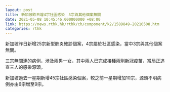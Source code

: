 ```yaml
---
layout: post
title: 新加坡昨日增4宗社區感染　3宗與其他個案無關
date: 2021-05-08 10:45:46.000000000 +08:00
link: https://news.rthk.hk/rthk/ch/component/k2/1589849-20210508.htm
categories: rthk
---
```


新加坡昨日新增25宗新型肺炎確診個案，4宗屬於社區感染，當中3宗與其他個案無關。

三宗無關連的病例，涉及兩男一女，其中兩人已完成接種兩劑新冠疫苗，當局正追查三人的感染源頭。

新加坡過去一星期新增45宗社區感染個案，較之前一星期增加10宗，源頭不明病例亦由6宗增至9宗。
